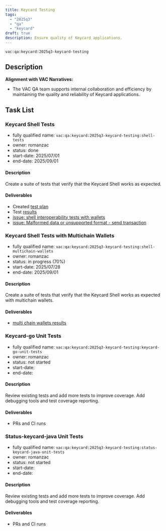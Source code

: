 ```yaml
---
title: Keycard Testing 
tags:
  - "2025q3"
  - "qa"
  - "keycard"  
draft: true  
description: Ensure quality of Keycard applications.
---
```


`vac:qa:keycard:2025q3-keycard-testing`

## Description

**Alignment with VAC Narratives:**

* The VAC QA team supports internal collaboration and efficiency
  by maintaining the quality and reliability of Keycard applications.

## Task List

### Keycard Shell Tests

* fully qualified name: `vac:qa:keycard:2025q3-keycard-testing:shell-tests`
* owner: romanzac
* status: done
* start-date: 2025/07/01
* end-date: 2025/09/01

#### Description
Create a suite of tests that verify that the Keycard Shell works as expected.

#### Deliverables
- Created [test plan](https://www.notion.so/Keycard-Shell-Test-Plan-2298f96fb65c8051b7f6edd281ad3372?source=copy_link)
- Test [results](https://www.notion.so/Keycard-Shell-Test-Results-22b8f96fb65c80faa06fcc195373624b?source=copy_link)
- [issue: shell interoperability tests with wallets](https://github.com/keycard-tech/keycard-shell/issues/81)
- [issue: Malformed data or unsupported format - send transaction](https://github.com/keycard-tech/keycard-shell/issues/145)

### Keycard Shell Tests with Multichain Wallets

* fully qualified name: `vac:qa:keycard:2025q3-keycard-testing:shell-multichain-wallets`
* owner: romanzac
* status: in progress (70%)
* start-date: 2025/07/28
* end-date: 2025/09/01

#### Description
Create a suite of tests that verify that the Keycard Shell works as expected with multichain wallets.

#### Deliverables
- [multi chain wallets results](https://www.notion.so/Keycard-Shell-Test-Results-22b8f96fb65c80faa06fcc195373624b?source=copy_link)

### Keycard-go Unit Tests

* fully qualified name: `vac:qa:keycard:2025q3-keycard-testing:keycard-go-unit-tests`
* owner: romanzac
* status: not started
* start-date: 
* end-date: 

#### Description
Review existing tests and add more tests to improve coverage. Add debugging tools and test coverage reporting.

#### Deliverables
- PRs and CI runs

### Status-keycard-java Unit Tests

* fully qualified name: `vac:qa:keycard:2025q3-keycard-testing:status-keycard-java-unit-tests`
* owner: romanzac
* status: not started
* start-date: 
* end-date: 

#### Description
Review existing tests and add more tests to improve coverage. Add debugging tools and test coverage reporting.

#### Deliverables
- PRs and CI runs
